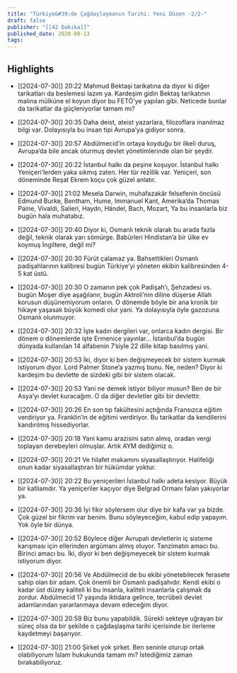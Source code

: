 ```yaml
---
title: "Türkiye&#39;de Çağdaşlaşmanın Tarihi: Yeni Düzen -2/2-"
draft: false
publisher: "[[42 Dakika]]"
published_date: 2020-08-13
tags:
---
```



## Highlights
* [[2024-07-30]] 20:22  Mahmud Bektaşi tarikatına da diyor ki diğer tarikatları da beslemesi lazım ya. Kardeşim gidin Bektaş tarikatının malına mülküne el koyun diyor bu FETÖ’ye yapılan gibi. Neticede bunlar da tarikatlar da güçleniyorlar tamam mı?

* [[2024-07-30]] 20:35  Daha deist, ateist yazarlara, filozoflara inanılmaz bilgi var. Dolayısıyla bu insan tipi Avrupa’ya gidiyor sonra.

* [[2024-07-30]] 20:57  Abdülmecid’in ortaya koyduğu bir ilkeli duruş, Avrupa’da bile ancak oturmuş devlet yönetimlerinde olan bir şeydir.

* [[2024-07-30]] 20:22  İstanbul halkı da peşine koşuyor. İstanbul halkı Yeniçeri’lerden yaka sıkmış zaten. Her tür rezillik var. Yeniçeri, son döneminde Reşat Ekrem koçu çok güzel anlatır.

* [[2024-07-30]] 21:02  Mesela Darwin, muhafazakâr felsefenin öncüsü Edmund Burke, Bentham, Hume, Immanuel Kant, Amerika’da Thomas Paine, Vivaldi, Salieri, Haydn, Händel, Bach, Mozart, Ya bu insanlarla biz bugün hala muhatabız.

* [[2024-07-30]] 20:40  Diyor ki, Osmanlı teknik olarak bu arada fazla değil, teknik olarak yarı sömürge. Babürleri Hindistan’a bir ülke ev koymuş İngiltere, değil mi?

* [[2024-07-30]] 20:30  Fürüt çalamaz ya. Bahsettikleri Osmanlı padişahlarının kalibresi bugün Türkiye’yi yöneten ekibin kalibresinden 4-5 kat üstü.

* [[2024-07-30]] 20:30  O zamanın pek çok Padişah’ı, Şehzadesi vs. bugün Moşer diye aşağılanır, bugün Aktroli’nin diline düşerse Allah korusun düşünemiyorum onların. O dönemde böyle bir ana kronik bir hikaye yaşasak büyük komedi olur yani. Ya dolayısıyla öyle gazozuna Osmanlı olunmuyor.

* [[2024-07-30]] 20:32  İşte kadın dergileri var, onlarca kadın dergisi. Bir dönem o dönemlerde işte Ermenice yayınlar… İstanbul’da bugün dünyada kullanılan 14 alfabenin 7’siyle 22 dille kitap basılmış yani.

* [[2024-07-30]] 20:53  İki, diyor ki ben değişmeyecek bir sistem kurmak istiyorum diyor. Lord Palmer Stone’a yazmış bunu. Ne, neden? Diyor ki kardeşim bu devlette de sizdeki gibi bir sistem olacak.

* [[2024-07-30]] 20:53  Yani ne demek istiyor biliyor musun? Ben de bir Asya’yı devlet kuracağım. O da diğer devletler gibi bir devlettir.

* [[2024-07-30]] 20:26  En son tıp fakültesini açtığında Fransızca eğitim verdiriyor ya. Franklin’in de eğitimi verdiriyor. Bu tarikatlar da kendilerini kandırılmış hissediyorlar.

* [[2024-07-30]] 20:18  Yani kamu arazisini satın almış, oradan vergi toplayan derebeyleri olmuşlar. Artık AYM dediğimiz o.

* [[2024-07-30]] 20:21  Ve hilafet makamını siyasallaştırıyor. Halifeliği onun kadar siyasallaştıran bir hükümdar yoktur.

* [[2024-07-30]] 20:22  Bu yeniçerileri İstanbul halkı adeta kesiyor. Büyük bir katliamdır. Ya yeniçeriler kaçıyor diye Belgrad Ormanı falan yakıyorlar ya.

* [[2024-07-30]] 20:36  İyi fikir söylersem olur diye bir kafa var ya bizde. Çok güzel bir fikrim var benim. Bunu söyleyeceğim, kabul edip yapayım. Yok öyle bir dünya.

* [[2024-07-30]] 20:52  Böylece diğer Avrupalı devletlerin iç sisteme karışması için ellerinden argümanı almış oluyor. Tanzimatın amacı bu. Birinci amacı bu. İki, diyor ki ben değişmeyecek bir sistem kurmak istiyorum diyor.

* [[2024-07-30]] 20:56  Ve Abdülmecid de bu ekibi yönetebilecek ferasete sahip olan bir adam. Çok önemli bir Osmanlı padişahıdır. Kendi ekibi o kadar üst düzey kaliteli ki bu insanla, kaliteli insanlarla çalışmak da zordur. Abdülmecid 17 yaşında iktidara gelince, tecrübeli devlet adamlarından yararlanmaya devam edeceğim diyor.

* [[2024-07-30]] 20:59  Biz bunu yapabildik. Sürekli sekteye uğrayan bir süreç olsa da bir şekilde o çağdaşlaşma tarihi içerisinde bir ilerleme kaydetmeyi başarıyor.

* [[2024-07-30]] 21:00  Şirket yok şirket. Ben seninle oturup ortak olabiliyorum İslam hukukunda tamam mı? İstediğimiz zaman bırakabiliyoruz.

